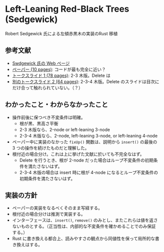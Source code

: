 # Left-Leaning Red-Black Trees (Sedgewick)

Robert Sedgewick 氏による左傾赤黒木の実装のRust 移植

## 参考文献

* [Swdgewick 氏の Web ページ](https://sedgewick.io/)
* [ペーパー (10 pages)](https://sedgewick.io/wp-content/themes/sedgewick/papers/2008LLRB.pdf): コードが最も完全に近い？
* [トークスライド 1 (78 pages)](https://sedgewick.io/wp-content/uploads/2022/03/2008-09LLRB.pdf): 2-3 木版。Delete は
* [別のトークスライド 2 (64 pages)](https://pdfs.semanticscholar.org/7cfb/8f56cabd723eb0b2a69f8ad3d0827ebc2f4b.pdf): 2-3-4 木版。Delete のスライドは目次にだけ合って触れられていない。（？）

## わかったこと・わからなかったこと

* 操作前後に保つべき不変条件は明確。
    * 根が黒、黒高さ平衡
    * 2-3 木版なら、2-node or left-leaning 3-node
    * 2-3-4 木版なら、2-node, left-leaning 3-node, or left-leaning 4-node
* ペーパー中に実装のなかった `fixUp()` 関数は、説明から `insert()` の最後の 3 つの操作を続けたものだと理解した。
* 根付近の場合分け。これは上に挙げた文献に於いても不完全なはず。
    * Delete を行うとき、根が 2-node だった場合はループ不変条件の初期条件を満たさないはず。
    * 2-3-4 木版の場合は insert 時に根が 4-node になるとループ不変条件の初期条件を満たさないはず。


## 実装の方針

* ペーパーの実装をなるべくそのまま写経する。
* 根付近の場合分けは推測で実装する。
* インターフェースは、`insert()`, `remove()` のみとし、またこれらは値を返さないものとする。（正当性は、内部的な不変条件を確かめることでのみ保証する。）
* Rust に書き換える都合上、読みやすさの観点から同値性を保って局所的な書き換えはする。
